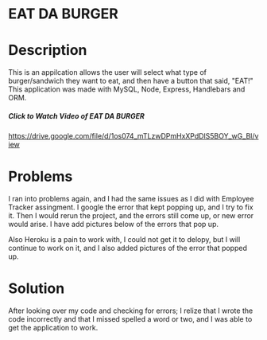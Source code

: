 # EAT DA BURGER

# Description 
This is an appilcation allows the user will select what type of burger/sandwich they want to eat, and then have a button that said, "EAT!" This application was made with MySQL, Node, Express, Handlebars and ORM.

##### Click to Watch Video of EAT DA BURGER
https://drive.google.com/file/d/1os074_mTLzwDPmHxXPdDlS5BOY_wG_Bl/view 

# Problems
I ran into problems again, and I had the same issues as I did with Employee Tracker assingment. I google the error that kept popping up, and I try to fix it. Then I would rerun the project, and the errors still come up, or new error would arise. I have add pictures below of the errors that pop up. 

Also Heroku is a pain to work with, I could not get it to delopy, but I will continue to work on it, and I also added pictures of the error that popped up. 

# Solution
After looking over my code and checking for errors; I relize that I wrote the code incorrectly and that I missed spelled a word or two, and I was able to get the application to work. 
